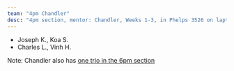 ```yaml
---
team: "4pm Chandler"
desc: "4pm section, mentor: Chandler, Weeks 1-3, in Phelps 3526 on laptops"
---
```


* Joseph K., Koa S. 
* Charles L., Vinh H.

Note: Chandler also has [one trio in the 6pm section](6pm_Chandler)
